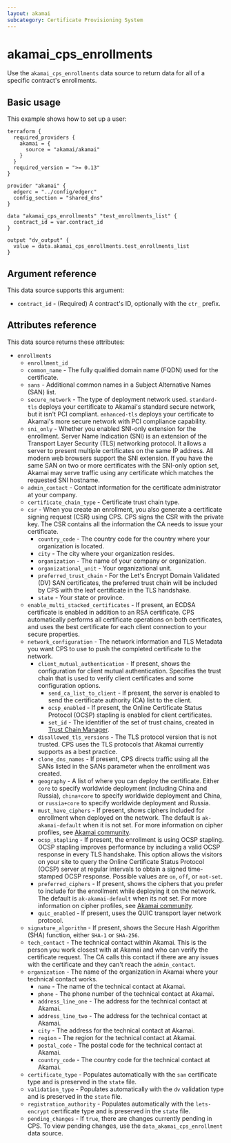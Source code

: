 ```yaml
---
layout: akamai
subcategory: Certificate Provisioning System
---
```


# akamai_cps_enrollments

Use the `akamai_cps_enrollments` data source to return data for all of a specific contract's enrollments.

## Basic usage

This example shows how to set up a user:
```hcl
terraform {
  required_providers {
    akamai = {
      source = "akamai/akamai"
    }
  }
  required_version = ">= 0.13"
}

provider "akamai" {
  edgerc = "../config/edgerc"
  config_section = "shared_dns"
}

data "akamai_cps_enrollments" "test_enrollments_list" {
  contract_id = var.contract_id
}

output "dv_output" {
  value = data.akamai_cps_enrollments.test_enrollments_list
}
```


## Argument reference

This data source supports this argument:

* `contract_id` - (Required) A contract's ID, optionally with the `ctr_` prefix.

## Attributes reference

This data source returns these attributes:

* `enrollments`
  * `enrollment_id`
  * `common_name` - The fully qualified domain name (FQDN) used for the certificate.
  * `sans` - Additional common names in a Subject Alternative Names (SAN) list.
  * `secure_network` - The type of deployment network used. `standard-tls` deploys your certificate to Akamai's standard secure network, but it isn't PCI compliant. `enhanced-tls` deploys your certificate to Akamai's more secure network with PCI compliance capability.
  * `sni_only` - Whether you enabled SNI-only extension for the enrollment. Server Name Indication (SNI) is an extension of the Transport Layer Security (TLS) networking protocol. It allows a server to present multiple certificates on the same IP address. All modern web browsers support the SNI extension. If you have the same SAN on two or more certificates with the SNI-only option set, Akamai may serve traffic using any certificate which matches the requested SNI hostname.
  * `admin_contact` - Contact information for the certificate administrator at your company.
  * `certificate_chain_type` - Certificate trust chain type.
  * `csr` - When you create an enrollment, you also generate a certificate signing request (CSR) using CPS. CPS signs the CSR with the private key. The CSR contains all the information the CA needs to issue your certificate.
    * `country_code` - The country code for the country where your organization is located.
    * `city` - The city where your organization resides.
    * `organization` - The name of your company or organization.
    * `organizational_unit` - Your organizational unit.
    * `preferred_trust_chain` - For the Let's Encrypt Domain Validated (DV) SAN certificates, the preferred trust chain will be included by CPS with the leaf certificate in the TLS handshake.
    * `state` - Your state or province.
  * `enable_multi_stacked_certificates` - If present, an ECDSA certificate is enabled in addition to an RSA certificate. CPS automatically performs all certificate operations on both certificates, and uses the best certificate for each client connection to your secure properties.
  * `network_configuration` - The network information and TLS Metadata you want CPS to use to push the completed certificate to the network.
    * `client_mutual_authentication` - If present, shows the configuration for client mutual authentication. Specifies the trust chain that is used to verify client certificates and some configuration options.
      * `send_ca_list_to_client` - If present, the server is enabled to send the certificate authority (CA) list to the client.
      * `ocsp_enabled` - If present, the Online Certificate Status Protocol (OCSP) stapling is enabled for client certificates.
      * `set_id` - The identifier of the set of trust chains, created in [Trust Chain Manager](https://techdocs.akamai.com/trust-chain-mgr/docs/welcome-trust-chain-manager).
    * `disallowed_tls_versions` - The TLS protocol version that is not trusted. CPS uses the TLS protocols that Akamai currently supports as a best practice.
    * `clone_dns_names` - If present, CPS directs traffic using all the SANs listed in the SANs parameter when the enrollment was created.
    * `geography` - A list of where you can deploy the certificate. Either `core` to specify worldwide deployment (including China and Russia), `china+core` to specify worldwide deployment and China, or `russia+core` to specify worldwide deployment and Russia.
    * `must_have_ciphers` - If present, shows ciphers included for enrollment when deployed on the network. The default is `ak-akamai-default` when it is not set. For more information on cipher profiles, see [Akamai community](https://community.akamai.com/customers/s/article/SSL-TLS-Cipher-Profiles-for-Akamai-Secure-CDNrxdxm).
    * `ocsp_stapling` - If present, the enrollment is using OCSP stapling. OCSP stapling improves performance by including a valid OCSP response in every TLS handshake. This option allows the visitors on your site to query the Online Certificate Status Protocol (OCSP) server at regular intervals to obtain a signed time-stamped OCSP response. Possible values are `on`, `off`, or `not-set`.
    * `preferred_ciphers` - If present, shows the ciphers that you prefer to include for the enrollment while deploying it on the network. The default is `ak-akamai-default` when its not set. For more information on cipher profiles, see [Akamai community](https://community.akamai.com/customers/s/article/SSL-TLS-Cipher-Profiles-for-Akamai-Secure-CDNrxdxm).
    * `quic_enabled` - If present, uses the QUIC transport layer network protocol.
  * `signature_algorithm` - If present, shows the Secure Hash Algorithm (SHA) function, either `SHA-1` or `SHA-256`.
  * `tech_contact` - The technical contact within Akamai. This is the person you work closest with at Akamai and who can verify the certificate request. The CA calls this contact if there are any issues with the certificate and they can't reach the `admin_contact`.
  * `organization` - The name of the organization in Akamai where your technical contact works.
    * `name` - The name of the technical contact at Akamai.
    * `phone` - The phone number of the technical contact at Akamai.
    * `address_line_one` - The address for the technical contact at Akamai.
    * `address_line_two` - The address for the technical contact at Akamai.
    * `city` - The address for the technical contact at Akamai.
    * `region` - The region for the technical contact at Akamai.
    * `postal_code` - The postal code for the technical contact at Akamai.
    * `country_code` - The country code for the technical contact at Akamai.
  * `certificate_type` - Populates automatically with the `san` certificate type and is preserved in the `state` file.
  * `validation_type` - Populates automatically with the `dv` validation type and is preserved in the `state` file.
  * `registration_authority` - Populates automatically with the `lets-encrypt` certificate type and is preserved in the `state` file.
  * `pending_changes` - If `true`, there are changes currently pending in CPS. To view pending changes, use the `data_akamai_cps_enrollment` data source.